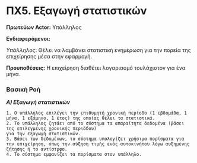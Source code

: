 ﻿# ΠΧ5. Εξαγωγή στατιστικών
**Πρωτεύων Actor:** Υπάλληλος

**Ενδιαφερόμενοι:**

*Υπάλληλος*: Θέλει να λαμβάνει στατιστική ενημέρωση για την πορεία της επιχείρησης μέσα στην εφαρμογή.

**Προυποθέσεις:** Η επιχείρηση διαθέτει λογαριασμό τουλάχιστον για ένα μήνα. 

### Βασική Ροή

***Α) Εξαγωγή στατιστικών***
	
	1. Ο υπάλληλος επιλέγει την επιθυμητή χρονική περίοδο (1 εβδομάδα, 1 μήνα, 1 εξάμηνο, 1 έτος) της οποίας θέλει τα στατιστικά.
	2. Το υπάλληλος ζητάει από το σύστημα τα απαραίτητα δεδομένα (βάσει της επιλεγμένης χρονικής περιόδου)
	για την εξαγωγή στατιστικών.
	3. Βάσει των δεδομένων, το σύστημα υπολογίζει χρήσιμα πορίσματα για την επιχείρηση, όπως την αύξηση τιμής ενός αυτοκινήτου λόγω αυξημένης ζήτησης ή το αντίστρφο.
	4. Το σύστημα εμφανίζει τα πορίσματα στον υπάλληλο.
	
